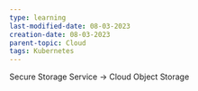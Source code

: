 ```yaml
---
type: learning
last-modified-date: 08-03-2023
creation-date: 08-03-2023
parent-topic: Cloud
tags: Kubernetes
---
```

Secure Storage Service -> Cloud Object Storage